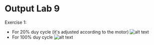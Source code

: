 # Output Lab 9
Exercise 1:
- For 20% duy cycle (it's adjusted according to the motor)
![alt text](https://user-images.githubusercontent.com/33945101/59198168-10b69300-8b61-11e9-857a-6859fd9fb6d3.png)
- For 100% duy cycle
![alt text](https://user-images.githubusercontent.com/33945101/59198169-10b69300-8b61-11e9-9d5b-bc3b800d6290.png)
